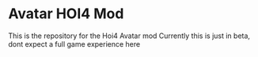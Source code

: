 # Avatar HOI4 Mod
This is the repository for the Hoi4 Avatar mod
Currently this is just in beta, dont expect a full game experience here


